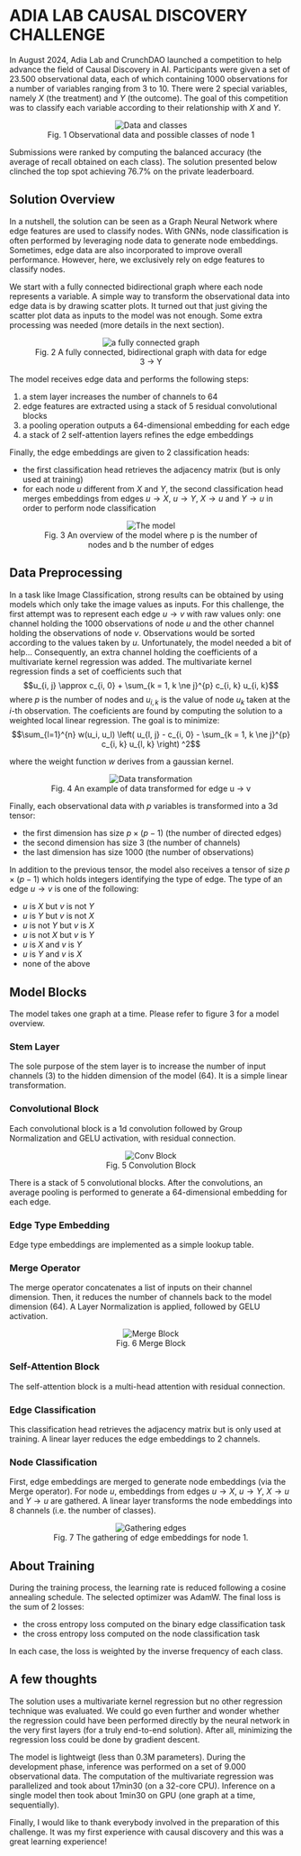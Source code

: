 # ADIA LAB CAUSAL DISCOVERY CHALLENGE

In August 2024, Adia Lab and CrunchDAO launched a competition to help advance the field of Causal Discovery in AI. Participants were given a set of 23.500 observational data, each of which containing 1000 observations for a number of variables ranging from 3 to 10. There were 2 special variables, namely $X$ (the treatment) and $Y$ (the outcome). The goal of this competition was to classify each variable according to their relationship with $X$ and $Y$.

<figure style="text-align: center;">
  <img src="assets/img/classes.png" alt="Data and classes" />
  <figcaption>Fig. 1 Observational data and possible classes of node 1</figcaption>
</figure>

Submissions were ranked by computing the balanced accuracy (the average of recall obtained on each class). The solution presented below clinched the top spot achieving 76.7% on the private leaderboard.

## Solution Overview

In a nutshell, the solution can be seen as a Graph Neural Network where edge features are used to classify nodes. With GNNs, node classification is often performed by leveraging node data to generate node embeddings. Sometimes, edge data are also incorporated to improve overall performance. However, here, we exclusively rely on edge features to classify nodes.

We start with a fully connected bidirectional graph where each node represents a variable. A simple way to transform the observational data into edge data is by drawing scatter plots. It turned out that just giving the scatter plot data as inputs to the model was not enough. Some extra processing was needed (more details in the next section).

<figure style="text-align: center;">
  <img src="assets/img/directed.png" alt="a fully connected graph" />
  <figcaption>Fig. 2 A fully connected, bidirectional graph with data for edge 3 &#8594; Y</figcaption>
</figure>

The model receives edge data and performs the following steps:

1. a stem layer increases the number of channels to 64
2. edge features are extracted using a stack of 5 residual convolutional blocks
3. a pooling operation outputs a 64-dimensional embedding for each edge
4. a stack of 2 self-attention layers refines the edge embeddings

Finally, the edge embeddings are given to 2 classification heads:

- the first classification head retrieves the adjacency matrix (but is only used at training)
- for each node $u$ different from $X$ and $Y$, the second classification head merges embeddings from edges $u \rightarrow X$, $u \rightarrow Y$, $X \rightarrow u$ and $Y \rightarrow u$ in order to perform node classification

<figure style="text-align: center;">
  <img src="assets/img/model.png" alt="The model" />
  <figcaption>Fig. 3 An overview of the model where p is the number of nodes and b the number of edges</figcaption>
</figure>

## Data Preprocessing

In a task like Image Classification, strong results can be obtained by using models which only take the image values as inputs. For this challenge, the first attempt was to represent each edge $u \rightarrow v$ with raw values only: one channel holding the 1000 observations of node $u$ and the other channel holding the observations of node $v$. Observations would be sorted according to the values taken by $u$. Unfortunately, the model needed a bit of help... Consequently, an extra channel holding the coefficients of a multivariate kernel regression was added. The multivariate kernel regression finds a set of coefficients such that
$$u_{i, j} \approx c_{i, 0} + \sum_{k = 1, k \ne j}^{p} c_{i, k} u_{i, k}$$
where $p$ is the number of nodes and $u_{i, k}$ is the value of node $u_k$ taken at the $i$-th observation. The coeficients are found by computing the solution to a weighted local linear regression. The goal is to minimize:
$$\sum_{l=1}^{n} w(u_i, u_l) \left( u_{l, j} - c_{i, 0} - \sum_{k = 1, k \ne j}^{p} c_{i, k} u_{l, k} \right) ^2$$

where the weight function $w$ derives from a gaussian kernel.

<figure style="text-align: center;">
  <img src="assets/img/transfo.png" alt="Data transformation" />
  <figcaption>Fig. 4 An example of data transformed for edge u &#8594; v</figcaption>
</figure>

Finally, each observational data with $p$ variables is transformed into a 3d tensor:

- the first dimension has size $p \times (p-1)$ (the number of directed edges)
- the second dimension has size 3 (the number of channels)
- the last dimension has size 1000 (the number of observations)

In addition to the previous tensor, the model also receives a tensor of size $p \times (p-1)$ which holds integers identifying the type of edge. The type of an edge $u \rightarrow v$ is one of the following:

- $u$ is $X$ but $v$ is not $Y$
- $u$ is $Y$ but $v$ is not $X$
- $u$ is not $Y$ but $v$ is $X$
- $u$ is not $X$ but $v$ is $Y$
- $u$ is $X$ and $v$ is $Y$
- $u$ is $Y$ and $v$ is $X$
- none of the above

## Model Blocks

The model takes one graph at a time. Please refer to figure 3 for a model overview.

### Stem Layer

The sole purpose of the stem layer is to increase the number of input channels (3) to the hidden dimension of the model (64). It is a simple linear transformation.

### Convolutional Block

Each convolutional block is a 1d convolution followed by Group Normalization and GELU activation, with residual connection.

<figure style="text-align: center;">
  <img src="assets/img/conv.png" alt="Conv Block" />
  <figcaption>Fig. 5 Convolution Block</figcaption>
</figure>

There is a stack of 5 convolutional blocks. After the convolutions, an average pooling is performed to generate a 64-dimensional embedding for each edge.

### Edge Type Embedding

Edge type embeddings are implemented as a simple lookup table.

### Merge Operator

The merge operator concatenates a list of inputs on their channel dimension. Then, it reduces the number of channels back to the model dimension (64). A Layer Normalization is applied, followed by GELU activation.

<figure style="text-align: center;">
  <img src="assets/img/merge.png" alt="Merge Block" />
  <figcaption>Fig. 6 Merge Block</figcaption>
</figure>

### Self-Attention Block

The self-attention block is a multi-head attention with residual connection.

### Edge Classification

This classification head retrieves the adjacency matrix but is only used at training. A linear layer reduces the edge embeddings to 2 channels.

### Node Classification

First, edge embeddings are merged to generate node embeddings (via the Merge operator). For node $u$, embeddings from edges $u \rightarrow X$, $u \rightarrow Y$, $X \rightarrow u$ and $Y \rightarrow u$ are gathered. A linear layer transforms the node embeddings into 8 channels (i.e. the number of classes).

<figure style="text-align: center;">
  <img src="assets/img/gather.png" alt="Gathering edges" />
  <figcaption>Fig. 7 The gathering of edge embeddings for node 1.</figcaption>
</figure>

## About Training

During the training process, the learning rate is reduced following a cosine annealing schedule. The selected optimizer was AdamW. The final loss is the sum of 2 losses:

- the cross entropy loss computed on the binary edge classification task
- the cross entropy loss computed on the node classification task

In each case, the loss is weighted by the inverse frequency of each class.

## A few thoughts

The solution uses a multivariate kernel regression but no other regression technique was evaluated. We could go even further and wonder whether the regression could have been performed directly by the neural network in the very first layers (for a truly end-to-end solution). After all, minimizing the regression loss could be done by gradient descent.

The model is lightweigt (less than 0.3M parameters). During the development phase, inference was performed on a set of 9.000 observational data. The computation of the multivariate regression was parallelized and took about 17min30 (on a 32-core CPU). Inference on a single model then took about 1min30 on GPU (one graph at a time, sequentially).

Finally, I would like to thank everybody involved in the preparation of this challenge. It was my first experience with causal discovery and this was a great learning experience!
